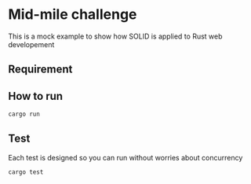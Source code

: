# Mid-mile challenge

This is a mock example to show how SOLID is applied to Rust web developement


## Requirement



## How to run
```sh
cargo run
```

## Test
Each test is designed so you can run without worries about concurrency
```sh
cargo test
```
